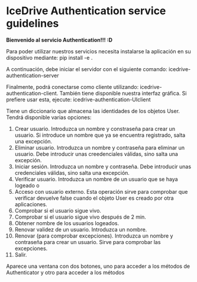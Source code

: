 # IceDrive Authentication service guidelines
**Bienvenido al servicio Authentication!!! :D**

Para poder utilizar nuestros servicios necesita instalarse la aplicación en su dispositivo mediante: pip install -e .

A continuación, debe iniciar el servidor con el siguiente comando: icedrive-authentication-server

Finalmente, podrá conectarse como cliente utilizando: icedrive-authentication-client. También tiene disponible nuestra interfaz gráfica. Si prefiere usar esta, ejecute: icedrive-authentication-UIclient


Tiene un diccionario que almacena las identidades de los objetos User. 
Tendrá disponible varias opciones:
1. Crear usuario. Introduzca un nombre y constraseña para crear un usuario. Si introduce un nombre que ya se encuentra registrado, salta una excepción.
2. Eliminar usuario. Introduzca un nombre y contraseña para eliminar un usuario. Debe introducir unas creedenciales válidas, sino salta una excepción.
3. Iniciar sesión. Introduzca un nombre y contraseña. Debe introducir unas credenciales válidas, sino salta una excepción.
4. Verificar usuario. Introduzca un nombre de un usuario que se haya logeado o 
5. Acceso con usuario externo. Esta operación sirve para comprobar que verificar devuelve false cuando el objeto User es creado por otra aplicaciones.
6. Comprobar si el usuario sigue vivo.
7. Comprobar si el usuario sigue vivo después de 2 min.
8. Obtener nombre de los usuarios logeados.
9. Renovar validez de un usuario. Introduzca un nombre. 
10. Renovar (para comprobar excepciones). Introduzca un nombre y contraseña para crear un usuario. Sirve para comprobar las excepciones.
11. Salir.


Aparece una ventana con dos botones, uno para acceder a los métodos de Authenticator y otro para acceder a los métodos 

